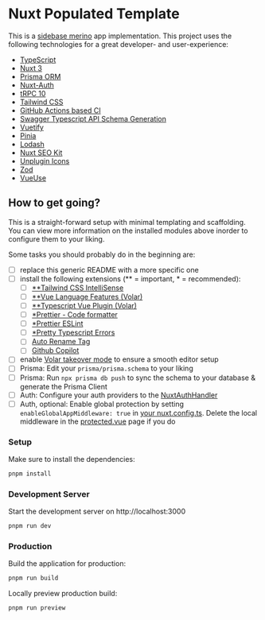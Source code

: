 # Nuxt Populated Template

This is a [sidebase merino](https://sidebase.io/) app implementation. This project uses the following technologies for a great developer- and user-experience:

-   [TypeScript](https://www.typescriptlang.org/)
-   [Nuxt 3](https://nuxt.com)
-   [Prisma ORM](https://sidebase.io/sidebase/components/prisma)
-   [Nuxt-Auth](https://sidebase.io/nuxt-auth/getting-started)
-   [tRPC 10](https://sidebase.io/sidebase/components/trpc)
-   [Tailwind CSS](https://tailwindcss.com/)
-   [GitHub Actions based CI](https://docs.github.com/en/actions/learn-github-actions/understanding-github-actions)
-   [Swagger Typescript API Schema Generation](https://www.npmjs.com/package/swagger-typescript-api)
-   [Vuetify](https://vuetifyjs.com/en/)
-   [Pinia](https://pinia.vuejs.org/introduction.html)
-   [Lodash](https://lodash.com/)
-   [Nuxt SEO Kit](https://github.com/harlan-zw/nuxt-seo-kit)
-   [Unplugin Icons](https://github.com/antfu/unplugin-icons)
-   [Zod](https://github.com/colinhacks/zod)
-   [VueUse](https://vueuse.org/)

## How to get going?

This is a straight-forward setup with minimal templating and scaffolding. You can view more information on the installed modules above inorder to configure them to your liking.

Some tasks you should probably do in the beginning are:

-   [ ] replace this generic README with a more specific one
-   [ ] install the following extensions (\*\* = important, \* = recommended):
    -   [ ] [\*\*Tailwind CSS IntelliSense](https://marketplace.visualstudio.com/items?itemName=bradlc.vscode-tailwindcss)
    -   [ ] [\*\*Vue Language Features (Volar)](https://marketplace.visualstudio.com/items?itemName=Vue.volar)
    -   [ ] [\*\*Typescript Vue Plugin (Volar)](https://marketplace.visualstudio.com/items?itemName=Vue.vscode-typescript-vue-plugin)
    -   [ ] [\*Prettier - Code formatter](https://marketplace.visualstudio.com/items?itemName=esbenp.prettier-vscode)
    -   [ ] [\*Prettier ESLint](https://marketplace.visualstudio.com/items?itemName=rvest.vs-code-prettier-eslint)
    -   [ ] [\*Pretty Typescript Errors](https://marketplace.visualstudio.com/items?itemName=yoavbls.pretty-ts-errors)
    -   [ ] [Auto Rename Tag](https://marketplace.visualstudio.com/items?itemName=formulahendry.auto-rename-tag)
    -   [ ] [Github Copilot](https://marketplace.visualstudio.com/items?itemName=GitHub.copilot)
-   [ ] enable [Volar takeover mode](https://nuxt.com/docs/getting-started/installation#prerequisites) to ensure a smooth editor setup
-   [ ] Prisma: Edit your `prisma/prisma.schema` to your liking
-   [ ] Prisma: Run `npx prisma db push` to sync the schema to your database & generate the Prisma Client
-   [ ] Auth: Configure your auth providers to the [NuxtAuthHandler](./server/api/auth/[...].ts)
-   [ ] Auth, optional: Enable global protection by setting `enableGlobalAppMiddleware: true` in [your nuxt.config.ts](./nuxt.config.ts). Delete the local middleware in the [protected.vue](./pages/protected.vue) page if you do

### Setup

Make sure to install the dependencies:

```bash
pnpm install
```

### Development Server

Start the development server on http://localhost:3000

```bash
pnpm run dev
```

### Production

Build the application for production:

```bash
pnpm run build
```

Locally preview production build:

```bash
pnpm run preview
```
